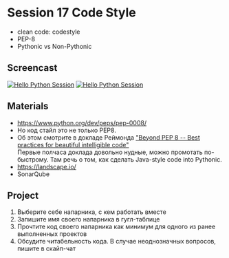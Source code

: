 # Session 17 Code Style

- clean code: codestyle
- PEP-8
- Pythonic vs Non-Pythonic

## Screencast
[![Hello Python Session](http://img.youtube.com/vi/aCQ9q1sSsH8/0.jpg)](http://www.youtube.com/watch?v=aCQ9q1sSsH8 "Hello Python Session")
[![Hello Python Session](http://img.youtube.com/vi/hjyuM2wvO3E/0.jpg)](http://www.youtube.com/watch?v=hjyuM2wvO3E "Hello Python Session")

## Materials

- https://www.python.org/dev/peps/pep-0008/
- Но код стайл это не только PEP8. 
- Об этом смотрите в докладе Реймонда [ "Beyond PEP 8 -- Best practices for beautiful intelligible code"](https://www.youtube.com/watch?v=wf-BqAjZb8M&list=PL695GIIYoAhbrVyzkqYvVuNqEBHqnNqQl&index=22&t=0s)<br>
  Первые полчаса доклада довольно нудные, можно промотать по-быстрому. Там речь о том, как 
  сделать Java-style code into Pythonic.
- https://landscape.io/
- SonarQube

## Project
1. Выберите себе напарника, с кем работать вместе
2. Запишите имя своего напарника в гугл-таблице
3. Прочтите код своего напарника как минимум для одного из ранее выполненных проектов
4. Обсудите читабельность кода. В случае неоднозначных вопросов, пишите в скайп-чат